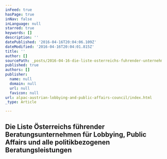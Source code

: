 ```yaml
---
inFeed: true
hasPage: true
inNav: false
inLanguage: null
starred: true
keywords: []
description: ''
datePublished: '2016-04-16T20:04:06.109Z'
dateModified: '2016-04-16T20:04:01.815Z'
title: ''
author: []
sourcePath: _posts/2016-04-16-die-liste-osterreichs-fuhrender-unternehmen-fur-lobbying-pu.md
published: true
authors: []
publisher:
  name: null
  domain: null
  url: null
  favicon: null
url: alpac-austrian-lobbying-and-public-affairs-council/index.html
_type: Article

---
```

## Die Liste Österreichs führender Beratungsunternehmen für Lobbying, Public Affairs und alle politikbezogenen Beratungsleistungen